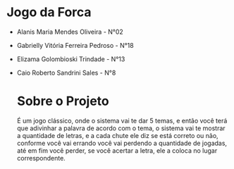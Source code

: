 # Jogo da Forca

* Alanis Maria Mendes Oliveira - N°02
* Gabrielly Vitória Ferreira Pedroso - N°18
* Elizama Golombioski Trindade - N°13
* Caio Roberto Sandrini Sales - N°8

  # Sobre o Projeto

   É um jogo clássico, onde o sistema vai te dar 5 temas, e então você terá que adivinhar a palavra de acordo com o tema, o sistema vai te mostrar a quantidade de letras, e a cada chute ele diz se está correto ou não, conforme você vai errando você vai perdendo a quantidade de jogadas, até em fim você perder, se você acertar a letra, ele a coloca no lugar correspondente.
